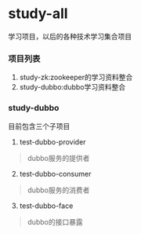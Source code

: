 # study-all
学习项目，以后的各种技术学习集合项目
### 项目列表
1. study-zk:zookeeper的学习资料整合 
2. study-dubbo:dubbo学习资料整合
### study-dubbo
目前包含三个子项目
1. test-dubbo-provider
> dubbo服务的提供者
2. test-dubbo-consumer
> dubbo服务的消费者
3. test-dubbo-face
> dubbo的接口暴露

